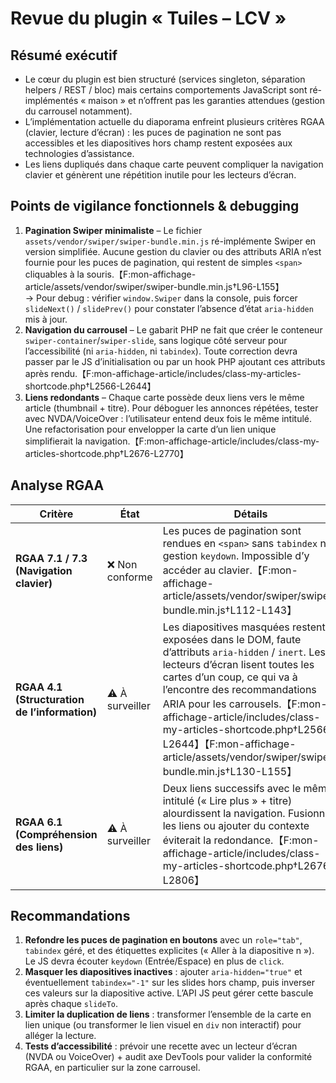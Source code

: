 # Revue du plugin « Tuiles – LCV »

## Résumé exécutif
- Le cœur du plugin est bien structuré (services singleton, séparation helpers / REST / bloc) mais certains comportements JavaScript sont ré-implémentés « maison » et n’offrent pas les garanties attendues (gestion du carrousel notamment).
- L’implémentation actuelle du diaporama enfreint plusieurs critères RGAA (clavier, lecture d’écran) : les puces de pagination ne sont pas accessibles et les diapositives hors champ restent exposées aux technologies d’assistance.
- Les liens dupliqués dans chaque carte peuvent compliquer la navigation clavier et génèrent une répétition inutile pour les lecteurs d’écran.

## Points de vigilance fonctionnels & debugging
1. **Pagination Swiper minimaliste** – Le fichier `assets/vendor/swiper/swiper-bundle.min.js` ré-implémente Swiper en version simplifiée. Aucune gestion du clavier ou des attributs ARIA n’est fournie pour les puces de pagination, qui restent de simples `<span>` cliquables à la souris.【F:mon-affichage-article/assets/vendor/swiper/swiper-bundle.min.js†L96-L155】  
   → Pour debug : vérifier `window.Swiper` dans la console, puis forcer `slideNext()` / `slidePrev()` pour constater l’absence d’état `aria-hidden` mis à jour.
2. **Navigation du carrousel** – Le gabarit PHP ne fait que créer le conteneur `swiper-container`/`swiper-slide`, sans logique côté serveur pour l’accessibilité (ni `aria-hidden`, ni `tabindex`). Toute correction devra passer par le JS d’initialisation ou par un hook PHP ajoutant ces attributs après rendu.【F:mon-affichage-article/includes/class-my-articles-shortcode.php†L2566-L2644】
3. **Liens redondants** – Chaque carte possède deux liens vers le même article (thumbnail + titre). Pour déboguer les annonces répétées, tester avec NVDA/VoiceOver : l’utilisateur entend deux fois le même intitulé. Une refactorisation pour envelopper la carte d’un lien unique simplifierait la navigation.【F:mon-affichage-article/includes/class-my-articles-shortcode.php†L2676-L2770】

## Analyse RGAA
| Critère | État | Détails |
| --- | --- | --- |
| **RGAA 7.1 / 7.3 (Navigation clavier)** | ❌ Non conforme | Les puces de pagination sont rendues en `<span>` sans `tabindex` ni gestion `keydown`. Impossible d’y accéder au clavier.【F:mon-affichage-article/assets/vendor/swiper/swiper-bundle.min.js†L112-L143】 |
| **RGAA 4.1 (Structuration de l’information)** | ⚠️ À surveiller | Les diapositives masquées restent exposées dans le DOM, faute d’attributs `aria-hidden` / `inert`. Les lecteurs d’écran lisent toutes les cartes d’un coup, ce qui va à l’encontre des recommandations ARIA pour les carrousels.【F:mon-affichage-article/includes/class-my-articles-shortcode.php†L2566-L2644】【F:mon-affichage-article/assets/vendor/swiper/swiper-bundle.min.js†L130-L155】 |
| **RGAA 6.1 (Compréhension des liens)** | ⚠️ À surveiller | Deux liens successifs avec le même intitulé (« Lire plus » + titre) alourdissent la navigation. Fusionner les liens ou ajouter du contexte éviterait la redondance.【F:mon-affichage-article/includes/class-my-articles-shortcode.php†L2676-L2806】 |

## Recommandations
1. **Refondre les puces de pagination en boutons** avec un `role="tab"`, `tabindex` géré, et des étiquettes explicites (« Aller à la diapositive n »). Le JS devra écouter `keydown` (Entrée/Espace) en plus de `click`.
2. **Masquer les diapositives inactives** : ajouter `aria-hidden="true"` et éventuellement `tabindex="-1"` sur les slides hors champ, puis inverser ces valeurs sur la diapositive active. L’API JS peut gérer cette bascule après chaque `slideTo`.
3. **Limiter la duplication de liens** : transformer l’ensemble de la carte en lien unique (ou transformer le lien visuel en `div` non interactif) pour alléger la lecture.
4. **Tests d’accessibilité** : prévoir une recette avec un lecteur d’écran (NVDA ou VoiceOver) + audit axe DevTools pour valider la conformité RGAA, en particulier sur la zone carrousel.

